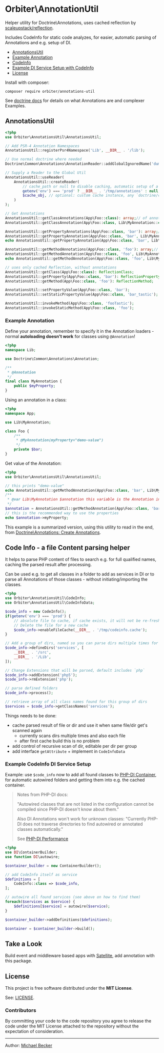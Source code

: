 # Orbiter\AnnotationUtil

Helper utility for Doctrine\Annotations, uses cached reflection by [scaleupstack/reflection](https://packagist.org/packages/scaleupstack/reflection).

Includes CodeInfo for static code analyzes, for easier, automatic parsing of Annotations and e.g. setup of DI.

- [AnnotationsUtil](#annotationsutil)
- [Example Annotation](#example-annotation)
- [CodeInfo](#code-info---a-file-content-parsing-helper)
- [Example DI Service Setup with CodeInfo](#example-codeinfo-di-service-setup)
- [License](#license)

Install with composer:

    composer require orbiter/annotations-util
 
See [doctrine docs](https://www.doctrine-project.org/projects/annotations.html) for details on what Annotations are and complexer Examples.

## AnnotationsUtil

```php
<?php
use Orbiter\AnnotationsUtil\AnnotationsUtil;

// Add PSR-4 Annotation Namespaces
AnnotationsUtil::registerPsr4Namespace('Lib', __DIR__ . '/lib');

// Use normal doctrine where needed
Doctrine\Common\Annotations\AnnotationReader::addGlobalIgnoredName('dummy');

// Supply a Reader to the Global Util
AnnotationsUtil::useReader(
    AnnotationsUtil::createReader(
        // cache_path or null to disable caching, automatic setup of a `CachedReader` with `FilesystemCache` or `$cache_obj`
        getenv('env') === 'prod' ? __DIR__ . '/tmp/annotations' : null,
        $cache_obj, // optional: custom cache instance, any `doctrine/cache`
    )
);

// Get Annotations
AnnotationsUtil::getClassAnnotations(App\Foo::class): array;// of annotations
AnnotationsUtil::getClassAnnotation(App\Foo::class, Lib\MyAnnotation::class): Lib\MyAnnotation;

AnnotationsUtil::getPropertyAnnotations(App\Foo::class, 'bar'): array;// of annotations
AnnotationsUtil::getPropertyAnnotation(App\Foo::class, 'bar', Lib\MyAnnotation::class): Lib\MyAnnotation;
echo AnnotationsUtil::getPropertyAnnotation(App\Foo::class, 'bar', Lib\MyAnnotation::class)->myProperty;

AnnotationsUtil::getMethodAnnotations(App\Foo::class, 'foo'): array;// of annotations
AnnotationsUtil::getMethodAnnotation(App\Foo::class, 'foo', Lib\MyAnnotation::class): Lib\MyAnnotation;
echo AnnotationsUtil::getMethodAnnotation(App\Foo::class, 'foo', Lib\MyAnnotation::class)->myProperty;

// uses only cached Reflection, without annotations
AnnotationsUtil::getClass(App\Foo::class): ReflectionClass;
AnnotationsUtil::getProperty(App\Foo::class, 'bar'): ReflectionProperty;
AnnotationsUtil::getMethod(App\Foo::class, 'foo'): ReflectionMethod;

AnnotationsUtil::setPropertyValue(App\Foo::class, 'bar');
AnnotationsUtil::setStaticPropertyValue(App\Foo::class, 'bar_tastic');

AnnotationsUtil::invokeMethod(App\Foo::class, 'fooTastic');
AnnotationsUtil::invokeStaticMethod(App\Foo::class, 'foo');
```

### Example Annotation

Define your annotation, remember to specify it in the Annotation loaders - normal **autoloading doesn't work** for classes using `@Annotation`!

```php
<?php
namespace Lib;

use Doctrine\Common\Annotations\Annotation;

/**
 * @Annotation
 */
final class MyAnnotation {
    public $myProperty;
}
```

Using an annotation in a class:

```php
<?php
namespace App;

use Lib\MyAnnotation;

class Foo {
    /**
     * @MyAnnotation(myProperty="demo-value")
     */
    private $bar;
}
```

Get value of the Annotation:

```php
<?php
use Orbiter\AnnotationsUtil\AnnotationsUtil;

// this prints "demo-value"
echo AnnotationsUtil::getMethodAnnotation(App\Foo::class, 'bar', Lib\MyAnnotation::class)->myProperty;
/**
 * @var Lib\MyAnnotation $annotation this variable is the Annotation instance and contains also it's data
 */
$annotation = AnnotationsUtil::getMethodAnnotation(App\Foo::class, 'bar', Lib\MyAnnotation::class);
// this is the recommended way to use the properties
echo $annotation->myProperty;
```

This example is a summarized version, using this utility to read in the end, from [Doctrine\Annotations: Create Annotations](https://www.doctrine-project.org/projects/doctrine-annotations/en/1.6/index.html#introduction).

## Code Info - a file Content parsing helper

It helps to parse PHP content of files to search e.g. for full qualified names, caching the parsed result after processing.

Can be used e.g. to get all classes in a folder to add as services in DI or to parse all Annotations of those classes - without initiating/importing the classes.

```php
<?php
use Orbiter\AnnotationsUtil\CodeInfo;
use Orbiter\AnnotationsUtil\CodeInfoData;

$code_info = new CodeInfo();
if(getenv('env') === 'prod') {
    // absolute file to cache, if cache exists, it will not be re-freshed.
    // Delete the file for a new cache
    $code_info->enableFileCache(__DIR__ . '/tmp/codeinfo.cache');
}

// Add a group of dirs, named so you can parse dirs multiple times for different reasons
$code_info->defineDirs('services', [
    __DIR__ . '/src',
    __DIR__ . '/Lib',
]);

// Change Extensions that will be parsed, default includes `php`
$code_info->addExtension('php5');
$code_info->rmExtension('php');

// parse defined folders
$code_info->process();

// retrieve array of all class names found for this group of dirs
$services = $code_info->getClassNames('services');
```

Things needs to be done:

- cache parsed result of file or dir and use it when same file/dir get's scanned again
    - currently scans dirs multiple times and also each file
    - after first cache build this is no problem
- add control of recursive scan of dir, editable per dir per group
- add interface `getAttribute` + implement in `CodeInfoData` 
    
### Example CodeInfo DI Service Setup

Example: use `$code_info` now to add all found classes to [PHP-DI Container](http://php-di.org), for automatic autowired folders and getting them into e.g. the cached container.

> Notes from PHP-DI docs:
>
>"Autowired classes that are not listed in the configuration cannot be compiled since PHP-DI doesn't know about them."
>
> Also DI Annotations won't work for unknown classes:
> "Currently PHP-DI does not traverse directories to find autowired or annotated classes automatically."
>
> See [PHP-DI Performance](http://php-di.org/doc/performances.html)
 
```php
<?php
use DI\ContainerBuilder;
use function DI\autowire;

$container_builder = new ContainerBuilder();

// add CodeInfo itself as service
$definitions = [
    CodeInfo::class => $code_info,
];

// autowire all found services (see above on how to find them)
foreach($services as $service) {
    $definitions[$service] = autowire($service);
}

$container_builder->addDefinitions($definitions);

$container = $container_builder->build();
```

## Take a Look

Build event and middleware based apps with [Satellite](https://github.com/bemit/satellite-app), add annotation with this package.

## License

This project is free software distributed under the **MIT License**.

See: [LICENSE](LICENSE).

### Contributors

By committing your code to the code repository you agree to release the code under the MIT License attached to the repository without the expectation of consideration.

***

Author: [Michael Becker](https://mlbr.xyz)

